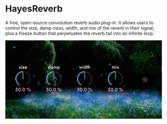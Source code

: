# HayesReverb
A free, open-source convolution reverb audio plug-in.
It allows users to control the size, damp-ness, width, and mix of the reverb in their signal, plus a freeze button that perpetuates the 
reverb tail into an infinite loop.

![alt text](Resources/Images/ReverbGUI.png)
